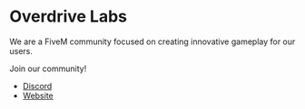 
# Overdrive Labs
We are a FiveM community focused on creating innovative gameplay for our users.

Join our community!
- [Discord](https://discord.gg/396gJxPsav)
- [Website](https://www.youtube.com/watch?v=dQw4w9WgXcQ)
